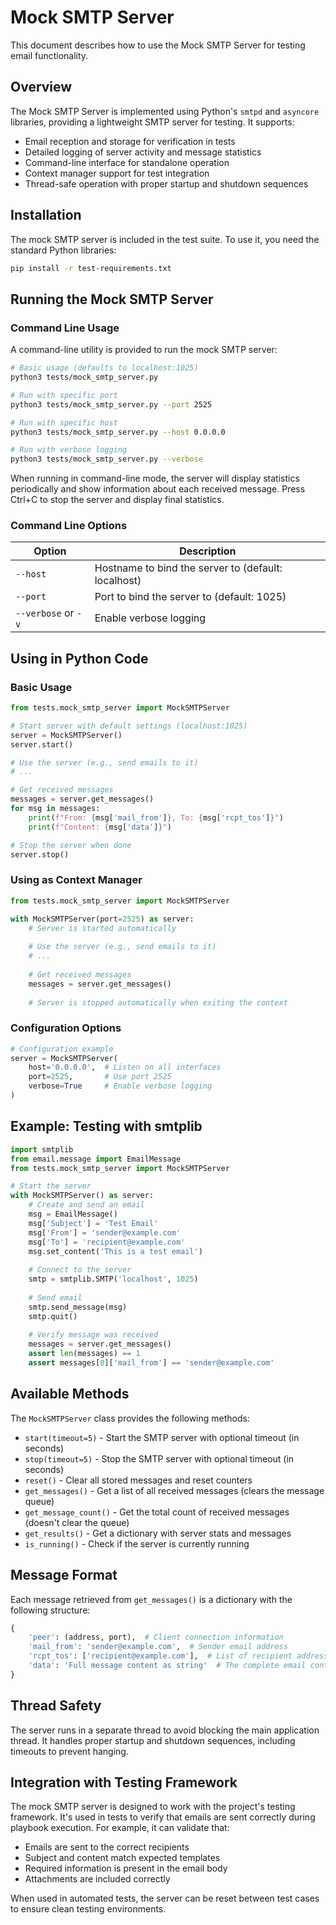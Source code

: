 # Mock SMTP Server

This document describes how to use the Mock SMTP Server for testing email functionality.

## Overview

The Mock SMTP Server is implemented using Python's `smtpd` and `asyncore` libraries, providing a lightweight SMTP server for testing. It supports:

- Email reception and storage for verification in tests
- Detailed logging of server activity and message statistics
- Command-line interface for standalone operation
- Context manager support for test integration
- Thread-safe operation with proper startup and shutdown sequences

## Installation

The mock SMTP server is included in the test suite. To use it, you need the standard Python libraries:

```bash
pip install -r test-requirements.txt
```

## Running the Mock SMTP Server

### Command Line Usage

A command-line utility is provided to run the mock SMTP server:

```bash
# Basic usage (defaults to localhost:1025)
python3 tests/mock_smtp_server.py

# Run with specific port
python3 tests/mock_smtp_server.py --port 2525

# Run with specific host
python3 tests/mock_smtp_server.py --host 0.0.0.0

# Run with verbose logging
python3 tests/mock_smtp_server.py --verbose
```

When running in command-line mode, the server will display statistics periodically and show information about each received message. Press Ctrl+C to stop the server and display final statistics.

### Command Line Options

| Option | Description |
|--------|-------------|
| `--host` | Hostname to bind the server to (default: localhost) |
| `--port` | Port to bind the server to (default: 1025) |
| `--verbose` or `-v` | Enable verbose logging |

## Using in Python Code

### Basic Usage

```python
from tests.mock_smtp_server import MockSMTPServer

# Start server with default settings (localhost:1025)
server = MockSMTPServer()
server.start()

# Use the server (e.g., send emails to it)
# ...

# Get received messages
messages = server.get_messages()
for msg in messages:
    print(f"From: {msg['mail_from']}, To: {msg['rcpt_tos']}")
    print(f"Content: {msg['data']}")

# Stop the server when done
server.stop()
```

### Using as Context Manager

```python
from tests.mock_smtp_server import MockSMTPServer

with MockSMTPServer(port=2525) as server:
    # Server is started automatically
    
    # Use the server (e.g., send emails to it)
    # ...
    
    # Get received messages
    messages = server.get_messages()
    
    # Server is stopped automatically when exiting the context
```

### Configuration Options

```python
# Configuration example
server = MockSMTPServer(
    host='0.0.0.0',  # Listen on all interfaces
    port=2525,       # Use port 2525
    verbose=True     # Enable verbose logging
)
```

## Example: Testing with smtplib

```python
import smtplib
from email.message import EmailMessage
from tests.mock_smtp_server import MockSMTPServer

# Start the server
with MockSMTPServer() as server:
    # Create and send an email
    msg = EmailMessage()
    msg['Subject'] = 'Test Email'
    msg['From'] = 'sender@example.com'
    msg['To'] = 'recipient@example.com'
    msg.set_content('This is a test email')
    
    # Connect to the server
    smtp = smtplib.SMTP('localhost', 1025)
    
    # Send email
    smtp.send_message(msg)
    smtp.quit()
    
    # Verify message was received
    messages = server.get_messages()
    assert len(messages) == 1
    assert messages[0]['mail_from'] == 'sender@example.com'
```

## Available Methods

The `MockSMTPServer` class provides the following methods:

- `start(timeout=5)` - Start the SMTP server with optional timeout (in seconds)
- `stop(timeout=5)` - Stop the SMTP server with optional timeout (in seconds)
- `reset()` - Clear all stored messages and reset counters
- `get_messages()` - Get a list of all received messages (clears the message queue)
- `get_message_count()` - Get the total count of received messages (doesn't clear the queue)
- `get_results()` - Get a dictionary with server stats and messages
- `is_running()` - Check if the server is currently running

## Message Format

Each message retrieved from `get_messages()` is a dictionary with the following structure:

```python
{
    'peer': (address, port),  # Client connection information
    'mail_from': 'sender@example.com',  # Sender email address
    'rcpt_tos': ['recipient@example.com'],  # List of recipient addresses
    'data': 'Full message content as string'  # The complete email content
}
```

## Thread Safety

The server runs in a separate thread to avoid blocking the main application thread. It handles proper startup and shutdown sequences, including timeouts to prevent hanging.

## Integration with Testing Framework

The mock SMTP server is designed to work with the project's testing framework. It's used in tests to verify that emails are sent correctly during playbook execution. For example, it can validate that:

- Emails are sent to the correct recipients
- Subject and content match expected templates
- Required information is present in the email body
- Attachments are included correctly

When used in automated tests, the server can be reset between test cases to ensure clean testing environments.